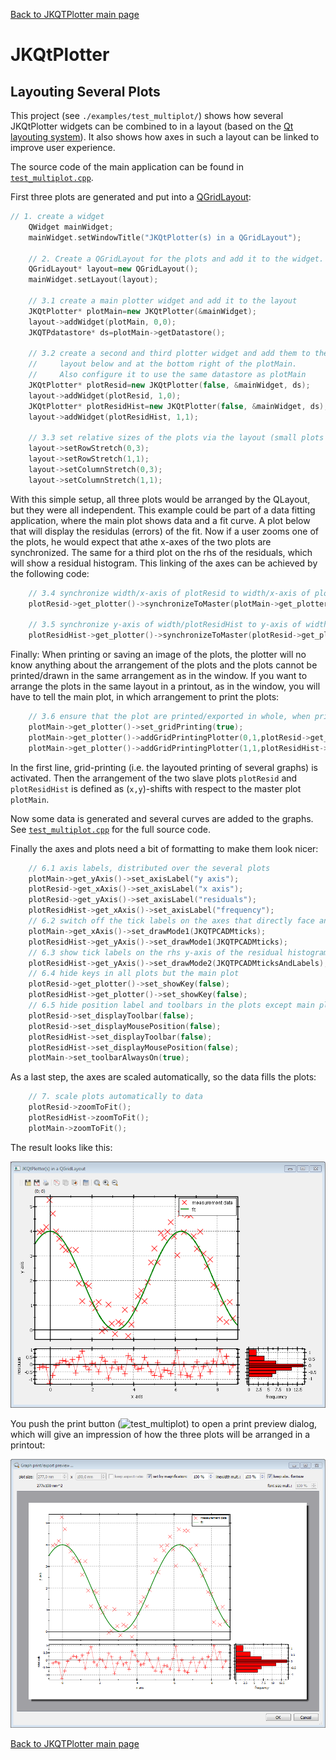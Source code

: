[Back to JKQTPlotter main page](../../README.md)

# JKQtPlotter

## Layouting Several Plots
This project (see `./examples/test_multiplot/`) shows how several JKQtPlotter widgets can be combined to in a layout (based on the [Qt layouting system](http://doc.qt.io/qt-5/layout.html)). It also shows how axes in such a layout can be linked to improve user experience.

The source code of the main application can be found in  [`test_multiplot.cpp`](../test_multiplot/test_multiplot.cpp). 

First three plots are generated and put into a [QGridLayout](http://doc.qt.io/qt-5/qgridlayout.html):

```c++
// 1. create a widget
    QWidget mainWidget;
    mainWidget.setWindowTitle("JKQtPlotter(s) in a QGridLayout");

    // 2. Create a QGridLayout for the plots and add it to the widget.
    QGridLayout* layout=new QGridLayout();
    mainWidget.setLayout(layout);

    // 3.1 create a main plotter widget and add it to the layout
    JKQtPlotter* plotMain=new JKQtPlotter(&mainWidget);
    layout->addWidget(plotMain, 0,0);
    JKQTPdatastore* ds=plotMain->getDatastore();

    // 3.2 create a second and third plotter widget and add them to the
    //     layout below and at the bottom right of the plotMain.
    //     Also configure it to use the same datastore as plotMain
    JKQtPlotter* plotResid=new JKQtPlotter(false, &mainWidget, ds);
    layout->addWidget(plotResid, 1,0);
    JKQtPlotter* plotResidHist=new JKQtPlotter(false, &mainWidget, ds);
    layout->addWidget(plotResidHist, 1,1);
	
    // 3.3 set relative sizes of the plots via the layout (small plots have 1/3 the width and height of the large plot
    layout->setRowStretch(0,3);
    layout->setRowStretch(1,1);
    layout->setColumnStretch(0,3);
    layout->setColumnStretch(1,1);
```

With this simple setup, all three plots would be arranged by the QLayout, but they were all independent. This example could be part of a data fitting application, where the main plot shows data and a fit curve. A plot below that will display the residulas (errors) of the fit. Now if a user zooms one of the plots, he would expect that athe x-axes of the two plots are synchronized. The same for a third plot on the rhs of the residuals, which will show a residual histogram. This linking of the axes can be achieved by the following code:

```c++
    // 3.4 synchronize width/x-axis of plotResid to width/x-axis of plotMain
    plotResid->get_plotter()->synchronizeToMaster(plotMain->get_plotter(), true, false, true, true);

    // 3.5 synchronize y-axis of width/plotResidHist to y-axis of width/plotResid
    plotResidHist->get_plotter()->synchronizeToMaster(plotResid->get_plotter(), false, true, true, true);
```

Finally: When printing or saving an image of the plots, the plotter will no know anything about the arrangement of the plots and the plots cannot be printed/drawn in the same arrangement as in the window. If you want to arrange the plots in the same layout in a printout, as in the window, you will have to tell the main plot, in which arrangement to print the plots:

```c++
    // 3.6 ensure that the plot are printed/exported in whole, when printing in plotMain
    plotMain->get_plotter()->set_gridPrinting(true);
    plotMain->get_plotter()->addGridPrintingPlotter(0,1,plotResid->get_plotter());
    plotMain->get_plotter()->addGridPrintingPlotter(1,1,plotResidHist->get_plotter());
```

In the first line, grid-printing (i.e. the layouted printing of several graphs) is activated. Then the arrangement of the two slave plots `plotResid` and `plotResidHist` is defined as (`x,y`)-shifts with respect to the master plot `plotMain`.

Now some data is generated and several curves are added to the graphs. See [`test_multiplot.cpp`](../test_multiplot/test_multiplot.cpp) for the full source code.

Finally the axes and plots need a bit of formatting to make them look nicer:

```c++
    // 6.1 axis labels, distributed over the several plots
    plotMain->get_yAxis()->set_axisLabel("y axis");
    plotResid->get_xAxis()->set_axisLabel("x axis");
    plotResid->get_yAxis()->set_axisLabel("residuals");
    plotResidHist->get_xAxis()->set_axisLabel("frequency");
    // 6.2 switch off the tick labels on the axes that directly face another plot
    plotMain->get_xAxis()->set_drawMode1(JKQTPCADMticks);
    plotResidHist->get_yAxis()->set_drawMode1(JKQTPCADMticks);
    // 6.3 show tick labels on the rhs y-axis of the residual histogram plot
    plotResidHist->get_yAxis()->set_drawMode2(JKQTPCADMticksAndLabels);
    // 6.4 hide keys in all plots but the main plot
    plotResid->get_plotter()->set_showKey(false);
    plotResidHist->get_plotter()->set_showKey(false);
    // 6.5 hide position label and toolbars in the plots except main plot
    plotResid->set_displayToolbar(false);
    plotResid->set_displayMousePosition(false);
    plotResidHist->set_displayToolbar(false);
    plotResidHist->set_displayMousePosition(false);
    plotMain->set_toolbarAlwaysOn(true);
```

As a last step, the axes are scaled automatically, so the data fills the plots:

```c++
    // 7. scale plots automatically to data
    plotResid->zoomToFit();
    plotResidHist->zoomToFit();
    plotMain->zoomToFit();
```

The result looks like this:

![test_multiplot](../../screenshots/test_multiplot.png)

You push the print button (![test_multiplot](https://raw.githubusercontent.com/jkriege2/JKQtPlotter/master/lib/jkqtplotterressources/images/jkqtp_24_print.png)) to open a print preview dialog, which will give an impression of how the three plots will be arranged in a printout:

![test_multiplot](../../screenshots/test_multiplot_printpreview.png)




[Back to JKQTPlotter main page](../../README.md)
